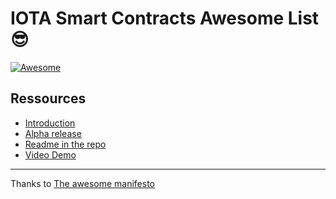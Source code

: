 
# IOTA Smart Contracts Awesome List 😎

[![Awesome](https://awesome.re/badge.svg)](https://awesome.re)

## Ressources
* [Introduction](https://blog.iota.org/an-introduction-to-iota-smart-contracts-16ea6f247936/)
* [Alpha release](https://blog.iota.org/iota-smart-contracts-pre-alpha-released-40efad27994b)
* [Readme in the repo](https://github.com/iotaledger/wasp/blob/master/readme.md)
* [Video Demo](https://www.youtube.com/watch?v=iOkI4UHOMqY)



--- 
Thanks to [The awesome manifesto](https://github.com/sindresorhus/awesome/blob/main/awesome.md)
